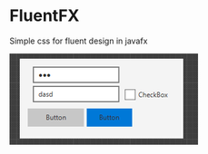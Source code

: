 # FluentFX
Simple css for fluent design in javafx

![Image](https://github.com/Ivan-Kalatchev/FluentFX/blob/master/Preview.png?raw=true)